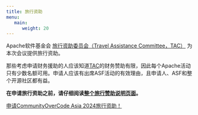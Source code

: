 ```yaml
---
title: 旅行资助
menu:
   main:
      weight: 20       
---
```


Apache软件基金会 [旅行资助委员会（Travel Assistance Committee，TAC）](https://tac.apache.org/) 为本次会议提供旅行资助。

那些考虑申请财务援助的人应该知道[TAC](https://tac.apache.org/)的财务赞助有限，因此每个Apache活动只有少数名额可用。申请人应该有出席ASF活动的有效理由，且申请人、ASF和整个开源社区都有益。

**在申请旅行资助之前，请仔细阅读[整个旅行赞助说明页面](https://tac.apache.org/)。**

[申请CommunityOverCode Asia 2024旅行资助！](https://tac-apply.apache.org/)
